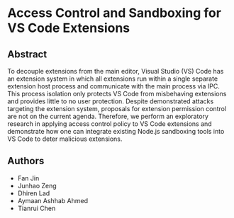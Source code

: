 # Access Control and Sandboxing for VS Code Extensions
## Abstract
To decouple extensions from the main editor, Visual Studio (VS) Code has an extension system in which all extensions run within a single separate extension host process and communicate with the main process via IPC. This process isolation only protects VS Code from misbehaving extensions and provides little to no user protection. Despite demonstrated attacks targeting the extension system, proposals for extension permission control are not on the current agenda. Therefore, we perform an exploratory research in applying access control policy to VS Code extensions and demonstrate how one can integrate existing Node.js sandboxing tools into VS Code to deter malicious extensions.
## Authors
- Fan Jin
- Junhao Zeng
- Dhiren Lad
- Aymaan Ashhab Ahmed
- Tianrui Chen
